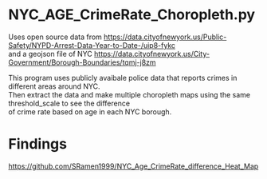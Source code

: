 # NYC_AGE_CrimeRate_Choropleth.py

Uses open source data from https://data.cityofnewyork.us/Public-Safety/NYPD-Arrest-Data-Year-to-Date-/uip8-fykc \
and a geojson file of NYC https://data.cityofnewyork.us/City-Government/Borough-Boundaries/tqmj-j8zm 

This program uses publicly avaibale police data that reports crimes in different areas around NYC. \
Then extract the data and make multiple choropleth maps using the same threshold_scale to see the difference \
of crime rate based on age in each NYC borough.

# Findings
https://github.com/SRamen1999/NYC_Age_CrimeRate_difference_Heat_Map
